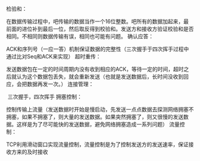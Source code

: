 检验和：

​	在数据传输过程中，吧传输的数据当作一个16位整数。吧所有的数据加起来，最前面的进位补到最后一位，然后取反得到校验和。发送方和接收方验证校验和是否相同。不相同则数据传输有误，相同也可能有问题。
确认应答：

​	ACK和序列号（一应一答）机制保证数据的完整性（三次握手于四次挥手过程中通过比对Seq和ACK来实现）
超时重传：

​	发送数据包在一定的时间周期内没有收到相应的ACK，等待一定的时间，超时之后就认为这个数据包丢失，就会重新发送（也就是发送数据后，长时间没收到回应，会把数据再发一次。）
连接管理：

​	三次握手，四次挥手
拥塞控制：

​	控制传输上流量（发送数据时开始是慢启动，先发送一点点数据去探测网络拥塞不拥塞，如果不拥塞了，则大量的发送数据。如果突然拥塞了，则又很慢的发送数据。这样是为了尽可能快的发送数据，避免网络拥塞造成一系列问题）
流量控制：

​	TCP利用滑动窗口实现流量控制，流量控制是为了控制发送方的发送速率，保证接收方来的及时接收



